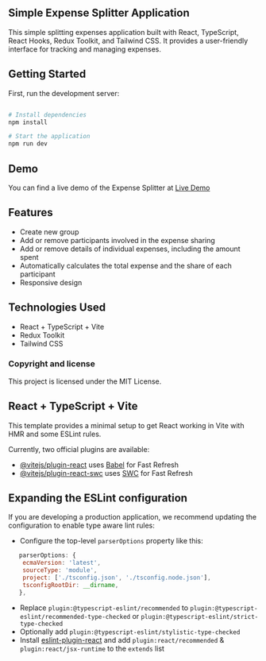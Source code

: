 ## Simple Expense Splitter Application

This simple splitting expenses application built with React, TypeScript, React Hooks, Redux Toolkit, and Tailwind CSS. It provides a user-friendly interface for tracking and managing expenses. 

## Getting Started

First, run the development server:

```bash

# Install dependencies
npm install

# Start the application
npm run dev

```

## Demo

You can find a live demo of the Expense Splitter at [Live Demo](expense-splitter-mu.vercel.app)


## Features

- Create new group
- Add or remove participants involved in the expense sharing
- Add or remove details of individual expenses, including the amount spent
- Automatically calculates the total expense and the share of each participant 
- Responsive design

## Technologies Used

- React + TypeScript + Vite
- Redux Toolkit
- Tailwind CSS

### Copyright and license

This project is licensed under the MIT License.

## React + TypeScript + Vite

This template provides a minimal setup to get React working in Vite with HMR and some ESLint rules.

Currently, two official plugins are available:

- [@vitejs/plugin-react](https://github.com/vitejs/vite-plugin-react/blob/main/packages/plugin-react/README.md) uses [Babel](https://babeljs.io/) for Fast Refresh
- [@vitejs/plugin-react-swc](https://github.com/vitejs/vite-plugin-react-swc) uses [SWC](https://swc.rs/) for Fast Refresh

## Expanding the ESLint configuration

If you are developing a production application, we recommend updating the configuration to enable type aware lint rules:

- Configure the top-level `parserOptions` property like this:

```js
   parserOptions: {
    ecmaVersion: 'latest',
    sourceType: 'module',
    project: ['./tsconfig.json', './tsconfig.node.json'],
    tsconfigRootDir: __dirname,
   },
```

- Replace `plugin:@typescript-eslint/recommended` to `plugin:@typescript-eslint/recommended-type-checked` or `plugin:@typescript-eslint/strict-type-checked`
- Optionally add `plugin:@typescript-eslint/stylistic-type-checked`
- Install [eslint-plugin-react](https://github.com/jsx-eslint/eslint-plugin-react) and add `plugin:react/recommended` & `plugin:react/jsx-runtime` to the `extends` list
